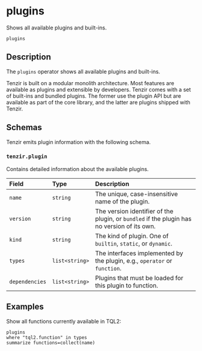 # plugins

Shows all available plugins and built-ins.

```tql
plugins
```

## Description

The `plugins` operator shows all available plugins and built-ins.

Tenzir is built on a modular monolith architecture. Most features are available
as plugins and extensible by developers. Tenzir comes with a set of built-ins
and bundled plugins. The former use the plugin API but are available as part of
the core library, and the latter are plugins shipped with Tenzir.

## Schemas

Tenzir emits plugin information with the following schema.

### `tenzir.plugin`

Contains detailed information about the available plugins.

|Field|Type|Description|
|:-|:-|:-|
|`name`|`string`|The unique, case-insensitive name of the plugin.|
|`version`|`string`|The version identifier of the plugin, or `bundled` if the plugin has no version of its own.|
|`kind`|`string`|The kind of plugin. One of `builtin`, `static`, or `dynamic`.|
|`types`|`list<string>`|The interfaces implemented by the plugin, e.g., `operator` or `function`.|
|`dependencies`|`list<string>`|Plugins that must be loaded for this plugin to function.|

## Examples

Show all functions currently available in TQL2:

```tql
plugins
where "tql2.function" in types
summarize functions=collect(name)
```
